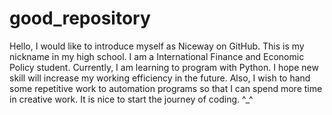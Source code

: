 # good_repository

Hello, I would like to introduce myself as Niceway on GitHub. This is my nickname in my high school. I am a International Finance and Economic Policy student. Currently, I am learning to program with Python. I hope new skill will increase my working efficiency in the future. Also, I wish to hand some repetitive work to automation programs so that I can spend more time in creative work.
It is nice to start the journey of coding. ^_^
